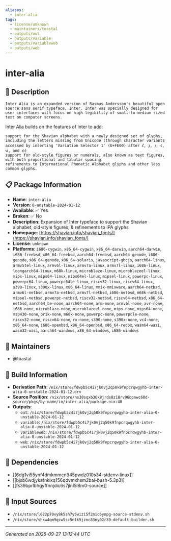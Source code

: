 ```yaml
---
aliases:
  - inter-alia
tags:
  - license/unknown
  - maintainers/toastal
  - outputs/out
  - outputs/variable
  - outputs/variableweb
  - outputs/web
---
```


# inter-alia

## 📝 Description

    Inter Alia is an expanded version of Rasmus Andersson's beautiful open source sans serif typeface, Inter. Inter was specially designed for user interfaces with focus on high legibility of small-to-medium sized text on computer screens.

Inter Alia builds on the features of Inter to add:

    support for the Shavian alphabet with a newly designed set of glyphs, including the letters missing from Unicode (through character variants accessed by inserting 'Variation Selector 1' (U+FE00) after 𐑒, 𐑜, 𐑢, 𐑤, 𐑻, and 𐑺)
    support for old-style figures or numerals, also known as text figures, with both proportional and tabular spacing
    refinements to International Phonetic Alphabet glyphs and other less common glyphs.


## 📋 Package Information

- **Name**: `inter-alia`
- **Version**: `0-unstable-2024-01-12`
- **Available**: ✅ Yes
- **Broken**: ✅ No
- **Description**: Expansion of Inter typeface to support the Shavian alphabet, old-style figures, & refinements to IPA glyphs
- **Homepage**: [https://shavian.info/shavian_fonts/](https://shavian.info/shavian_fonts/)
- **License**: `unknown`
- **Platforms**: `i686-cygwin`, `x86_64-cygwin`, `x86_64-darwin`, `aarch64-darwin`, `i686-freebsd`, `x86_64-freebsd`, `aarch64-freebsd`, `aarch64-genode`, `i686-genode`, `x86_64-genode`, `x86_64-solaris`, `javascript-ghcjs`, `aarch64-linux`, `armv5tel-linux`, `armv6l-linux`, `armv7a-linux`, `armv7l-linux`, `i686-linux`, `loongarch64-linux`, `m68k-linux`, `microblaze-linux`, `microblazeel-linux`, `mips-linux`, `mips64-linux`, `mips64el-linux`, `mipsel-linux`, `powerpc-linux`, `powerpc64-linux`, `powerpc64le-linux`, `riscv32-linux`, `riscv64-linux`, `s390-linux`, `s390x-linux`, `x86_64-linux`, `mmix-mmixware`, `aarch64-netbsd`, `armv6l-netbsd`, `armv7a-netbsd`, `armv7l-netbsd`, `i686-netbsd`, `m68k-netbsd`, `mipsel-netbsd`, `powerpc-netbsd`, `riscv32-netbsd`, `riscv64-netbsd`, `x86_64-netbsd`, `aarch64_be-none`, `aarch64-none`, `arm-none`, `armv6l-none`, `avr-none`, `i686-none`, `microblaze-none`, `microblazeel-none`, `mips-none`, `mips64-none`, `msp430-none`, `or1k-none`, `m68k-none`, `powerpc-none`, `powerpcle-none`, `riscv32-none`, `riscv64-none`, `rx-none`, `s390-none`, `s390x-none`, `vc4-none`, `x86_64-none`, `i686-openbsd`, `x86_64-openbsd`, `x86_64-redox`, `wasm64-wasi`, `wasm32-wasi`, `aarch64-windows`, `x86_64-windows`, `i686-windows`
## 👥 Maintainers

- @toastal


## 🔧 Build Information

- **Derivation Path**: `/nix/store/fdwpb5c4i7jk0vj2q50k9fnpcrqwgyhb-inter-alia-0-unstable-2024-01-12.drv`
- **Source Position**: `/nix/store/ns30sqxb36k8jrds8z18rv96bpnwc60d-source/pkgs/by-name/in/inter-alia/package.nix:40`
- **Outputs**:
  - `out`:  `/nix/store/fdwpb5c4i7jk0vj2q50k9fnpcrqwgyhb-inter-alia-0-unstable-2024-01-12`
  - `variable`:  `/nix/store/fdwpb5c4i7jk0vj2q50k9fnpcrqwgyhb-inter-alia-0-unstable-2024-01-12`
  - `variableweb`:  `/nix/store/fdwpb5c4i7jk0vj2q50k9fnpcrqwgyhb-inter-alia-0-unstable-2024-01-12`
  - `web`:  `/nix/store/fdwpb5c4i7jk0vj2q50k9fnpcrqwgyhb-inter-alia-0-unstable-2024-01-12`

## 🔗 Dependencies

- [[6dg1vi55ynf4dmkmmcn945pwdz010s34-stdenv-linux]]
- [[bjsb6wdjykafnkixq156qdvmxhsm2bai-bash-5.3p3]]
- [[fs39bprlbhgyffnnjdic6s7jlnl5l8m0-source]]

## 📁 Input Sources

- `/nix/store/l622p70vy8k5sh7y5wizi5f2mic6ynpg-source-stdenv.sh`
- `/nix/store/shkw4qm9qcw5sc5n1k5jznc83ny02r39-default-builder.sh`

---
*Generated on 2025-09-27 13:12:44 UTC*
